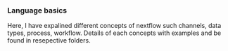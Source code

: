 ### Language basics

Here, I have expalined different concepts of nextflow such channels, data types, process, workflow. 
Details of each concepts with examples and be found in resepective folders.
